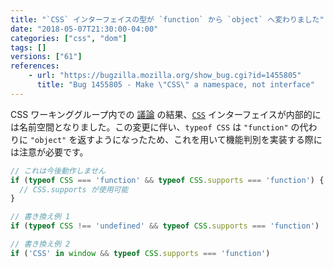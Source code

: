 ```yaml
---
title: "`CSS` インターフェイスの型が `function` から `object` へ変わりました"
date: "2018-05-07T21:30:00-04:00"
categories: ["css", "dom"]
tags: []
versions: ["61"]
references:
    - url: "https://bugzilla.mozilla.org/show_bug.cgi?id=1455805"
      title: "Bug 1455805 - Make \"CSS\" a namespace, not interface"
---
```

CSS ワーキンググループ内での [議論](https://github.com/w3c/csswg-drafts/pull/437) の結果、[`CSS`](https://developer.mozilla.org/ja/docs/Web/API/CSS) インターフェイスが内部的には名前空間となりました。この変更に伴い、`typeof CSS` は `"function"` の代わりに `"object"` を返すようになったため、これを用いて機能判別を実装する際には注意が必要です。

```js
// これは今後動作しません
if (typeof CSS === 'function' && typeof CSS.supports === 'function') {
  // CSS.supports が使用可能
}

// 書き換え例 1
if (typeof CSS !== 'undefined' && typeof CSS.supports === 'function')

// 書き換え例 2
if ('CSS' in window && typeof CSS.supports === 'function')
```
